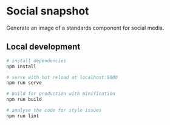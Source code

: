 # Social snapshot

Generate an image of a standards component for social media.

## Local development

``` bash
# install dependencies
npm install

# serve with hot reload at localhost:8080
npm run serve

# build for production with minification
npm run build

# analyse the code for style issues
npm run lint
```
